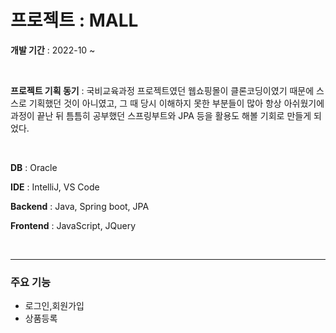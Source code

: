 # 프로젝트 : MALL


**개발 기간** : 2022-10 ~

<br>

**프로젝트 기획 동기** : 
국비교육과정 프로젝트였던 웹쇼핑몰이 클론코딩이였기 때문에 스스로 기획했던 것이 아니였고, 그 때 당시 이해하지 못한 부분들이 많아 항상 아쉬웠기에
과정이 끝난 뒤 틈틈히 공부했던 스프링부트와 JPA 등을 활용도 해볼 기회로 만들게 되었다.

<br>

**DB** : Oracle

**IDE** : IntelliJ, VS Code

**Backend** : Java, Spring boot, JPA

**Frontend** : JavaScript, JQuery

<br>

---------------

### 주요 기능

- 로그인,회원가입
- 상품등록
